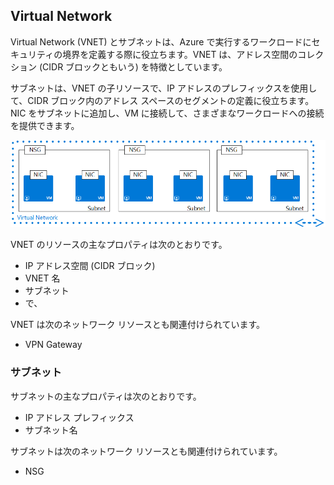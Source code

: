 ## Virtual Network
Virtual Network (VNET) とサブネットは、Azure で実行するワークロードにセキュリティの境界を定義する際に役立ちます。VNET は、アドレス空間のコレクション (CIDR ブロックともいう) を特徴としています。

サブネットは、VNET の子リソースで、IP アドレスのプレフィックスを使用して、CIDR ブロック内のアドレス スペースのセグメントの定義に役立ちます。NIC をサブネットに追加し、VM に接続して、さまざまなワークロードへの接続を提供できます。

![1 つの VM での NIC](./media/resource-groups-networking/Figure4.png)

VNET のリソースの主なプロパティは次のとおりです。

- IP アドレス空間 (CIDR ブロック) 
- VNET 名
- サブネット
- で、

VNET は次のネットワーク リソースとも関連付けられています。

- VPN Gateway

### サブネット

サブネットの主なプロパティは次のとおりです。

- IP アドレス プレフィックス
- サブネット名

サブネットは次のネットワーク リソースとも関連付けられています。

- NSG

<!---HONumber=Sept15_HO4-->